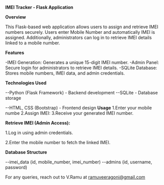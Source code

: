 **IMEI Tracker - Flask Application**

**Overview**

This Flask-based web application allows users to assign and retrieve IMEI numbers securely. Users enter Mobile Number and automatically IMEI is assigned. Additionally, administrators can log in to retrieve IMEI details linked to a mobile number.

**Features**

-IMEI Generation: Generates a unique 15-digit IMEI number.
-Admin Panel: Secure login for administrators to retrieve IMEI details.
-SQLite Database: Stores mobile numbers, IMEI data, and admin credentials.

**Technologies Used**

--Python (Flask Framework) - Backend development
--SQLite - Database storage

--HTML, CSS (Bootstrap) - Frontend design
**Usage**
1.Enter your mobile numbe
2.Assign IMEI:
3.Receive your generated IMEI number.

**Retrieve IMEI (Admin Access):**

1.Log in using admin credentials.


2.Enter the mobile number to fetch the linked IMEI.

**Database Structure**

--imei_data (id, mobile_number, imei_number)
--admins (id, username, password)

For any queries, reach out to V.Ramu at ramuveeragoni@gmail.com
